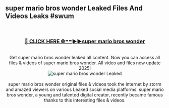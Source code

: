 ## super mario bros wonder Leaked Files And Videos Leaks #swum
<br>
<div align="center">
<h3><a href="https://watchclip.my.id/super mario bros wonder" rel="nofollow">🔴 CLICK HERE 🌐==►►super mario bros wonder</a></h3>
<br>
Get super mario bros wonder leaked all content. Now you can access all files & videos of super mario bros wonder. All video and files new update 2025!
<br>
<a href="https://watchclip.my.id/super mario bros wonder" rel="nofollow" data-target="animated-image.originalLink"><img src="https://i.ibb.co.com/WyWwxjT/player-gif2.gif" alt="super mario bros wonder Leaked" style="max-width: 100%; display: inline-block;" data-target="animated-image.originalImage"></a>
<br><br>
super mario bros wonder original files & videos took the internet by storm and amazed viewers on various Leaked social media platforms. super mario bros wonder, a young and talented digital creator, recently became famous thanks to this interesting files & videos.
</div>
<br>